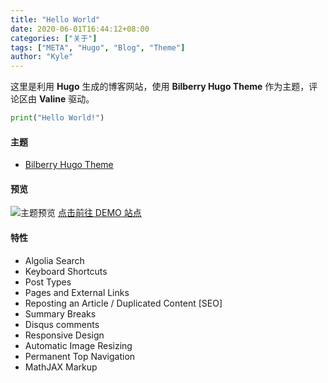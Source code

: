 ```yaml
---
title: "Hello World"
date: 2020-06-01T16:44:12+08:00
categories: ["关于"]
tags: ["META", "Hugo", "Blog", "Theme"]
author: "Kyle"
---
```

这里是利用 **Hugo** 生成的博客网站，使用 **Bilberry Hugo Theme** 作为主题，评论区由 **Valine** 驱动。
<!--more-->
``` python
print("Hello World!")
```
#### 主题
* [Bilberry Hugo Theme](https://github.com/Lednerb/bilberry-hugo-theme)
#### 预览
![主题预览](/img/screenshot.png)
[点击前往 DEMO 站点](https://lednerb.github.io/bilberry-hugo-theme)

#### 特性
* Algolia Search
* Keyboard Shortcuts
* Post Types
* Pages and External Links
* Reposting an Article / Duplicated Content [SEO]
* Summary Breaks
* Disqus comments
* Responsive Design
* Automatic Image Resizing
* Permanent Top Navigation
* MathJAX Markup